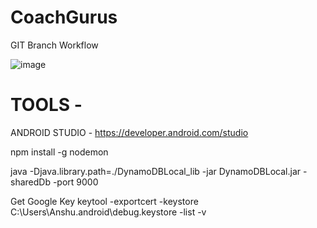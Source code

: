 # CoachGurus

GIT Branch Workflow

![image](https://user-images.githubusercontent.com/107014620/172281264-ac2f5a9a-4316-43d0-bbaa-cdb9cf0798d0.png)

# TOOLS - 

ANDROID STUDIO - https://developer.android.com/studio


npm install -g nodemon

java -Djava.library.path=./DynamoDBLocal_lib -jar DynamoDBLocal.jar -sharedDb -port 9000

Get Google Key 
keytool -exportcert -keystore C:\Users\Anshu\.android\debug.keystore -list -v